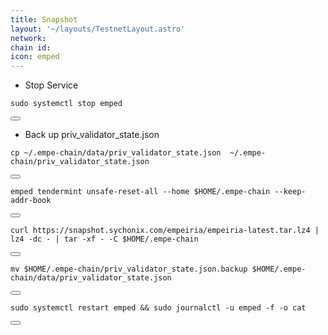 ```yaml
---
title: Snapshot
layout: '~/layouts/TestnetLayout.astro'
network: 
chain id: 
icon: emped
---
```




- Stop Service
<div class="code-block-wrapper">
  <pre><code>sudo systemctl stop emped</code></pre>
  <button class="copy-btn"><i class="fas fa-copy"></i></button>
</div>

- Back up priv_validator_state.json
<div class="code-block-wrapper">
  <pre><code>cp ~/.empe-chain/data/priv_validator_state.json  ~/.empe-chain/priv_validator_state.json</code></pre>
  <button class="copy-btn"><i class="fas fa-copy"></i></button>
</div>

<div class="code-block-wrapper">
  <pre><code>emped tendermint unsafe-reset-all --home $HOME/.empe-chain --keep-addr-book</code></pre>
  <button class="copy-btn"><i class="fas fa-copy"></i></button>
</div>

<div class="code-block-wrapper">
  <pre><code>curl https://snapshot.sychonix.com/empeiria/empeiria-latest.tar.lz4 | lz4 -dc - | tar -xf - -C $HOME/.empe-chain</code></pre>
  <button class="copy-btn"><i class="fas fa-copy"></i></button>
</div>

<div class="code-block-wrapper">
  <pre><code>mv $HOME/.empe-chain/priv_validator_state.json.backup $HOME/.empe-chain/data/priv_validator_state.json</code></pre>
  <button class="copy-btn"><i class="fas fa-copy"></i></button>
</div>

<div class="code-block-wrapper">
  <pre><code>sudo systemctl restart emped && sudo journalctl -u emped -f -o cat</code></pre>
  <button class="copy-btn"><i class="fas fa-copy"></i></button>
</div>
